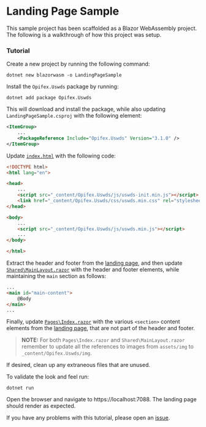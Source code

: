 # Landing Page Sample

This sample project has been scaffolded as a Blazor WebAssembly project. The following is a walkthrough of how this project was setup.

### Tutorial

Create a new project by running the following command:

```dotnetcli
dotnet new blazorwasm -o LandingPageSample
```

Install the `Opifex.Uswds` package by running:
```dotnetcli
dotnet add package Opifex.Uswds
```
This will download and install the package, while also updating `LandingPageSample.csproj` with the following element:
```xml
<ItemGroup>
    ...
    <PackageReference Include="Opifex.Uswds" Version="3.1.0" />
</ItemGroup>
```

Update [`index.html`](wwwroot/index.html) with the following code:
```html
<!DOCTYPE html>
<html lang="en">

<head>
    ...
    <script src="_content/Opifex.Uswds/js/uswds-init.min.js"></script>
    <link href="_content/Opifex.Uswds/css/uswds.min.css" rel="stylesheet" />
</head>

<body>
    ...
    <script src="_content/Opifex.Uswds/js/uswds.min.js"></script>
    ...
</body>

</html>
```
Extract the header and footer from the [landing page](https://designsystem.digital.gov/templates/landing-page/), and then update [`Shared\MainLayout.razor`](Shared/MainLayout.razor) with the header and footer elements, while maintaining the `main` section as follows:
```html
...
<main id="main-content">
    @Body
</main>
...
```
Finally, update [`Pages\Index.razor`](Pages/Index.razor) with the various `<section>` content elements from the [landing page](https://designsystem.digital.gov/templates/landing-page/), that are not part of the header and footer.

> **NOTE:** For both `Pages\Index.razor` and `Shared\MainLayout.razor` remember to update all the references to images from `assets/img` to `_content/Opifex.Uswds/img`. 

If desired, clean up any extraneous files that are unused.

To validate the look and feel run:
```dotnetcli
dotnet run
```
Open the browser and navigate to https://localhost:7088. The landing page should render as expected.

If you have any problems with this tutorial, please open an [issue](https://github.com/pkothare/opifex-uswds/issues).


